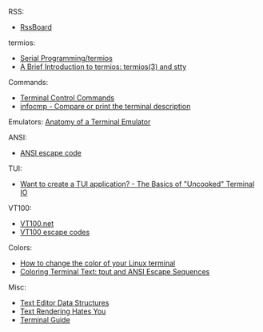 RSS:
- [RssBoard](https://www.rssboard.org/)

termios:
- [Serial Programming/termios](https://en.wikibooks.org/wiki/Serial_Programming/termios)
- [A Brief Introduction to termios: termios(3) and stty](https://blog.nelhage.com/2009/12/a-brief-introduction-to-termios-termios3-and-stty/)

Commands:
- [Terminal Control Commands](https://linux.die.net/abs-guide/terminalccmds.html)
- [infocmp - Compare or print the terminal description](https://www.ibm.com/docs/en/zos/2.4.0?topic=descriptions-infocmp-compare-print-terminal-description)

Emulators:
[Anatomy of a Terminal Emulator](https://poor.dev/blog/terminal-anatomy/)

ANSI:
- [ANSI escape code](https://en.wikipedia.org/wiki/ANSI_escape_code#Colors)

TUI:
- [Want to create a TUI application? - The Basics of "Uncooked" Terminal IO](https://zig.news/lhp/want-to-create-a-tui-application-the-basics-of-uncooked-terminal-io-17gm)

VT100:
- [VT100.net](https://vt100.net/)
- [VT100 escape codes](https://espterm.github.io/docs/VT100%20escape%20codes.html)

Colors:
- [How to change the color of your Linux terminal](https://opensource.com/article/19/9/linux-terminal-colors)
- [Coloring Terminal Text: tput and ANSI Escape Sequences](https://www.codequoi.com/en/coloring-terminal-text-tput-and-ansi-escape-sequences/)

Misc:
- [Text Editor Data Structures](https://cdacamar.github.io/data%20structures/algorithms/benchmarking/text%20editors/c++/editor-data-structures/?utm_source=programmingdigest&utm_medium&utm_campaign=1663)
- [Text Rendering Hates You](https://faultlore.com/blah/text-hates-you/)
- [Terminal Guide](https://terminalguide.namepad.de/)
